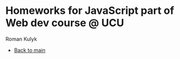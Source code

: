 # Homeworks for JavaScript part of Web dev course @ UCU

Roman Kulyk

- [Back to main](https://github.com/kkulykk/js-course/tree/main)
